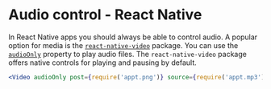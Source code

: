 # Audio control - React Native

In React Native apps you should always be able to control audio. A popular option for media is the [`react-native-video`](https://github.com/react-native-video/react-native-video/) package. You can use the [`audioOnly`](https://github.com/react-native-video/react-native-video/blob/master/API.md#audioonly) property to play audio files. The `react-native-video` package offers native controls for playing and pausing by default.

```jsx
<Video audioOnly post={require('appt.png')} source={require('appt.mp3')} />
```
